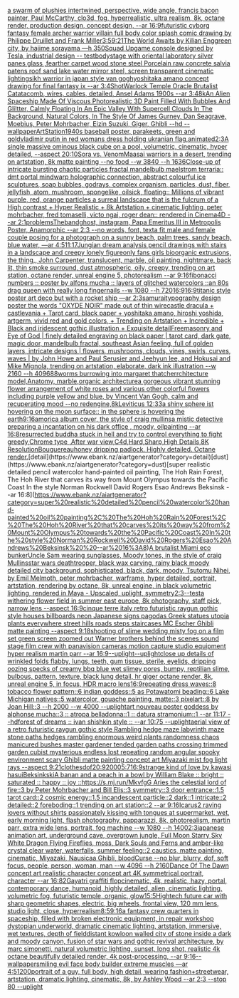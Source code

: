 [a swarm of plushies intertwined, perspective, wide angle, francis bacon painter, Paul McCarthy, clo3d, fog, hyperrealistic, ultra realism, 8k, octane render, production design, concept design, --ar 16:9](https://www.ebank.nz/aiartgenerator?category=a%20swarm%20of%20plushies%20intertwined%2C%20perspective%2C%20wide%20angle%2C%20francis%20bacon%20painter%2C%20Paul%20McCarthy%2C%20clo3d%2C%20fog%2C%20hyperrealistic%2C%20ultra%20realism%2C%208k%2C%20octane%20render%2C%20production%20design%2C%20concept%20design%2C%20--ar%2016%3A9)[futuristic cyborg fantasy female archer warrior villain full body color splash comic drawing by Philippe Druillet and Frank Miller](https://www.ebank.nz/aiartgenerator?category=futuristic%20cyborg%20fantasy%20female%20archer%20warrior%20villain%20full%20body%20color%20splash%20comic%20drawing%20by%20Philippe%20Druillet%20and%20Frank%20Miller)[3:5](https://www.ebank.nz/aiartgenerator?category=3%3A5)[9:21](https://www.ebank.nz/aiartgenerator?category=9%3A21)[The World Awaits by Kilian Eng](https://www.ebank.nz/aiartgenerator?category=The%20World%20Awaits%20by%20Kilian%20Eng)[green city, by hajime sorayama —h 350](https://www.ebank.nz/aiartgenerator?category=green%20city%2C%20by%20hajime%20sorayama%20%E2%80%94h%20350)[Squad Up](https://www.ebank.nz/aiartgenerator?category=Squad%20Up)[game console designed by Tesla, industrial design -- test](https://www.ebank.nz/aiartgenerator?category=game%20console%20designed%20by%20Tesla%2C%20industrial%20design%20--%20test)[body](https://www.ebank.nz/aiartgenerator?category=body)[stage with oriental laboratory silver panes glass ,fearther carpet wood stone steel Porcelain raw concrete salvia patens roof sand lake water  mirror steel, screen transparent cinematic lighting](https://www.ebank.nz/aiartgenerator?category=stage%20with%20oriental%20laboratory%20silver%20panes%20glass%20%2Cfearther%20carpet%20wood%20stone%20steel%20Porcelain%20raw%20concrete%20salvia%20patens%20roof%20sand%20lake%20water%20%20mirror%20steel%2C%20screen%20transparent%20cinematic%20lighting)[sikh warrior in japan style van gogh](https://www.ebank.nz/aiartgenerator?category=sikh%20warrior%20in%20japan%20style%20van%20gogh)[yoshitaka amano concept drawing for final fantasy ix --ar 3:4](https://www.ebank.nz/aiartgenerator?category=yoshitaka%20amano%20concept%20drawing%20for%20final%20fantasy%20ix%20--ar%203%3A4)[Shot](https://www.ebank.nz/aiartgenerator?category=Shot)[Warlock Temple Oracle Brutalist Catatacomb, wires, cables, detailed, Ansel Adams 1900s --ar 3:4](https://www.ebank.nz/aiartgenerator?category=Warlock%20Temple%20Oracle%20Brutalist%20Catatacomb%2C%20wires%2C%20cables%2C%20detailed%2C%20Ansel%20Adams%201900s%20--ar%203%3A4)[8k](https://www.ebank.nz/aiartgenerator?category=8k)[An Alien Spaceship Made Of Viscous Photorealistic 3D Paint Filled With Bubbles And Gliltter, Calmly Floating In An Epic Valley With Supercell Clouds In The Background, Natural Colors, In The Style Of James Gurney, Dan Seagrave, Moebius, Peter Mohrbacher, Eizin Suzuki, Giger, Ghibli --hd --wallpaper](https://www.ebank.nz/aiartgenerator?category=An%20Alien%20Spaceship%20Made%20Of%20Viscous%20Photorealistic%203D%20Paint%20Filled%20With%20Bubbles%20And%20Gliltter%2C%20Calmly%20Floating%20In%20An%20Epic%20Valley%20With%20Supercell%20Clouds%20In%20The%20Background%2C%20Natural%20Colors%2C%20In%20The%20Style%20Of%20James%20Gurney%2C%20Dan%20Seagrave%2C%20Moebius%2C%20Peter%20Mohrbacher%2C%20Eizin%20Suzuki%2C%20Giger%2C%20Ghibli%20--hd%20--wallpaper)[ArtStation](https://www.ebank.nz/aiartgenerator?category=ArtStation)[1940s baseball poster, parakeets, green and gold](https://www.ebank.nz/aiartgenerator?category=1940s%20baseball%20poster%2C%20parakeets%2C%20green%20and%20gold)[vladimir putin in red womans dress holding ukranian flag,animated](https://www.ebank.nz/aiartgenerator?category=vladimir%20putin%20in%20red%20womans%20dress%20holding%20ukranian%20flag%2Canimated)[2:3](https://www.ebank.nz/aiartgenerator?category=2%3A3)[A single massive ominous black cube on a pool, volumetric, cinematic, hyper detailed, --aspect 20:10](https://www.ebank.nz/aiartgenerator?category=A%20single%20massive%20ominous%20black%20cube%20on%20a%20pool%2C%20volumetric%2C%20cinematic%2C%20hyper%20detailed%2C%20--aspect%2020%3A10)[Sora vs. Venom](https://www.ebank.nz/aiartgenerator?category=Sora%20vs.%20Venom)[Maasai warriors in a desert, trending on artstation, 8k matte painting --no food --w 3840 --h 1636](https://www.ebank.nz/aiartgenerator?category=Maasai%20warriors%20in%20a%20desert%2C%20trending%20on%20artstation%2C%208k%20matte%20painting%20--no%20food%20--w%203840%20--h%201636)[Close-up of intricate bursting chaotic particles fractal mandelbulb maelstrom terraria:: dmt portal mindwarp holographic connection, abstract colourful ice sculptures, soap bubbles, godrays, complex organism, particles, dust, fiber, jellyfish, atom, mushroom, spongelike, oilsick, floating:: Millions of vibrant purple, red, orange particles a surreal landscape that is the fulcrum of a High contrast + Hyper Realistic + 8k Artstation + cinematic lighting, peter mohrbacher, fred tomaselli, victo ngai, roger dean:: rendered in Cinema4D --ar 2:1](https://www.ebank.nz/aiartgenerator?category=Close-up%20of%20intricate%20bursting%20chaotic%20particles%20fractal%20mandelbulb%20maelstrom%20terraria%3A%3A%20dmt%20portal%20mindwarp%20holographic%20connection%2C%20abstract%20colourful%20ice%20sculptures%2C%20soap%20bubbles%2C%20godrays%2C%20complex%20organism%2C%20particles%2C%20dust%2C%20fiber%2C%20jellyfish%2C%20atom%2C%20mushroom%2C%20spongelike%2C%20oilsick%2C%20floating%3A%3A%20Millions%20of%20vibrant%20purple%2C%20red%2C%20orange%20particles%20a%20surreal%20landscape%20that%20is%20the%20fulcrum%20of%20a%20High%20contrast%20%2B%20Hyper%20Realistic%20%2B%208k%20Artstation%20%2B%20cinematic%20lighting%2C%20peter%20mohrbacher%2C%20fred%20tomaselli%2C%20victo%20ngai%2C%20roger%20dean%3A%3A%20rendered%20in%20Cinema4D%20--ar%202%3A1)[problems](https://www.ebank.nz/aiartgenerator?category=problems)[Thebandghost, instagram, Papa Emeritus III in Metropolis Poster, Anamorphic --ar 2:3 --no words, font, text](https://www.ebank.nz/aiartgenerator?category=Thebandghost%2C%20instagram%2C%20Papa%20Emeritus%20III%20in%20Metropolis%20Poster%2C%20Anamorphic%20--ar%202%3A3%20--no%20words%2C%20font%2C%20text)[a fit male and female couple posing for a photograph on a sunny beach, palm trees, sandy beach,  blue water, —ar 4:5](https://www.ebank.nz/aiartgenerator?category=a%20fit%20male%20and%20female%20couple%20posing%20for%20a%20photograph%20on%20a%20sunny%20beach%2C%20palm%20trees%2C%20sandy%20beach%2C%20%20blue%20water%2C%20%E2%80%94ar%204%3A5)[11:17](https://www.ebank.nz/aiartgenerator?category=11%3A17)[Jungian dream analysis pencil drawings with stairs in a landscape and creepy lonely figure](https://www.ebank.nz/aiartgenerator?category=Jungian%20dream%20analysis%20pencil%20drawings%20with%20stairs%20in%20a%20landscape%20and%20creepy%20lonely%20figure)[only fans girls bioorganic extrusions, the thing,, John Carpenter, translucent, marble, oil painting, nightmare, back lit, thin smoke surround, dust atmospheric, oily, creepy, trending on art station, octane render, unreal engine 5, photorealism --ar 9:16](https://www.ebank.nz/aiartgenerator?category=only%20fans%20girls%20bioorganic%20extrusions%2C%20the%20thing%2C%2C%20John%20Carpenter%2C%20translucent%2C%20marble%2C%20oil%20painting%2C%20nightmare%2C%20back%20lit%2C%20thin%20smoke%20surround%2C%20dust%20atmospheric%2C%20oily%2C%20creepy%2C%20trending%20on%20art%20station%2C%20octane%20render%2C%20unreal%20engine%205%2C%20photorealism%20--ar%209%3A16)[fibonacci numbers :: poster by alfons mucha :: layers of glitched watercolors ::](https://www.ebank.nz/aiartgenerator?category=fibonacci%20numbers%20%3A%3A%20poster%20by%20alfons%20mucha%20%3A%3A%20layers%20of%20glitched%20watercolors%20%3A%3A)[an 80s drag queen with really long fingernails --w 1080 --h 720](https://www.ebank.nz/aiartgenerator?category=an%2080s%20drag%20queen%20with%20really%20long%20fingernails%20--w%201080%20--h%20720)[16:9](https://www.ebank.nz/aiartgenerator?category=16%3A9)[16:9](https://www.ebank.nz/aiartgenerator?category=16%3A9)[titanic style poster art deco but with a rocket ship —ar 2:3](https://www.ebank.nz/aiartgenerator?category=titanic%20style%20poster%20art%20deco%20but%20with%20a%20rocket%20ship%20%E2%80%94ar%202%3A3)[samurai](https://www.ebank.nz/aiartgenerator?category=samurai)[typography design poster the words "OXYDE NOIR" made out of thin wire](https://www.ebank.nz/aiartgenerator?category=typography%20design%20poster%20the%20words%20%22OXYDE%20NOIR%22%20made%20out%20of%20thin%20wire)[castle dracula + castlevania + Tarot card, black paper + yoshitaka amano, hiroshi yoshida, artgerm, vivid red and gold colors, + Trending on Artstation + Incredible + Black and iridescent gothic illustration + Exquisite detail](https://www.ebank.nz/aiartgenerator?category=castle%20dracula%20%2B%20castlevania%20%2B%20Tarot%20card%2C%20black%20paper%20%2B%20yoshitaka%20amano%2C%20hiroshi%20yoshida%2C%20artgerm%2C%20vivid%20red%20and%20gold%20colors%2C%20%2B%20Trending%20on%20Artstation%20%2B%20Incredible%20%2B%20Black%20and%20iridescent%20gothic%20illustration%20%2B%20Exquisite%20detail)[Freemasonry and Eye of God | finely detailed engraving on black paper | tarot card, dark gate, magic door, mandelbulb fractal, southeast Asian feeling, full of golden layers, intricate designs | flowers, mushrooms, clouds, vines, swirls, curves, waves | by John Howe and Paul Serusier and Jeehyun lee, and Hokusai and Mike Mignola, trending on artstation, elaborate, dark ink illustration --w 2160 --h 4096](https://www.ebank.nz/aiartgenerator?category=Freemasonry%20and%20Eye%20of%20God%20%7C%20finely%20detailed%20engraving%20on%20black%20paper%20%7C%20tarot%20card%2C%20dark%20gate%2C%20magic%20door%2C%20mandelbulb%20fractal%2C%20southeast%20Asian%20feeling%2C%20full%20of%20golden%20layers%2C%20intricate%20designs%20%7C%20flowers%2C%20mushrooms%2C%20clouds%2C%20vines%2C%20swirls%2C%20curves%2C%20waves%20%7C%20by%20John%20Howe%20and%20Paul%20Serusier%20and%20Jeehyun%20lee%2C%20and%20Hokusai%20and%20Mike%20Mignola%2C%20trending%20on%20artstation%2C%20elaborate%2C%20dark%20ink%20illustration%20--w%202160%20--h%204096)[88](https://www.ebank.nz/aiartgenerator?category=88)[worms burrowing into margaret thatcher](https://www.ebank.nz/aiartgenerator?category=worms%20burrowing%20into%20margaret%20thatcher)[rchitecture model,Anatomy, marble,organic architecture](https://www.ebank.nz/aiartgenerator?category=rchitecture%20model%2CAnatomy%2C%20marble%2Corganic%20architecture)[a gorgeous vibrant stunning flower arrangement of white roses and various other colorful flowers including purple yellow and blue,  by Vincent Van Gogh, calm and recuperating mood --no red](https://www.ebank.nz/aiartgenerator?category=a%20gorgeous%20vibrant%20stunning%20flower%20arrangement%20of%20white%20roses%20and%20various%20other%20colorful%20flowers%20including%20purple%20yellow%20and%20blue%2C%20%20by%20Vincent%20Van%20Gogh%2C%20calm%20and%20recuperating%20mood%20--no%20red)[engine,](https://www.ebank.nz/aiartgenerator?category=engine%2C)[8k](https://www.ebank.nz/aiartgenerator?category=8k)[Leviticus 12:33](https://www.ebank.nz/aiartgenerator?category=Leviticus%2012%3A33)[a shiny sphere ist hovering on the moon surface:: in the sphere is hovering the earth](https://www.ebank.nz/aiartgenerator?category=a%20shiny%20sphere%20ist%20hovering%20on%20the%20moon%20surface%3A%3A%20in%20the%20sphere%20is%20hovering%20the%20earth)[9:16](https://www.ebank.nz/aiartgenerator?category=9%3A16)[amorica album cover, the style of craig mullins](https://www.ebank.nz/aiartgenerator?category=amorica%20album%20cover%2C%20the%20style%20of%20craig%20mullins)[a mistic detective preparing a incantation on his dark office , moody, oilpainting --ar 16:8](https://www.ebank.nz/aiartgenerator?category=a%20mistic%20detective%20preparing%20a%20incantation%20on%20his%20dark%20office%20%2C%20moody%2C%20oilpainting%20--ar%2016%3A8)[resurrected buddha stuck in hell and try to control everything to fight greedy,Chrome type ,After war view,C4d,Hard,Sharp,High Details,8K Resolution](https://www.ebank.nz/aiartgenerator?category=resurrected%20buddha%20stuck%20in%20hell%20and%20try%20to%20control%20everything%20to%20fight%20greedy%2CChrome%20type%20%2CAfter%20war%20view%2CC4d%2CHard%2CSharp%2CHigh%20Details%2C8K%20Resolution)[Bouguereau](https://www.ebank.nz/aiartgenerator?category=Bouguereau)[honey dripping padlock. Highly detailed. Octane render.](https://www.ebank.nz/aiartgenerator?category=honey%20dripping%20padlock.%20Highly%20detailed.%20Octane%20render.)[detail](https://www.ebank.nz/aiartgenerator?category=detail)[dust](https://www.ebank.nz/aiartgenerator?category=dust)[super realistic detailed pencil watercolor hand-painted oil painting, The Hoh Rain Forest, The Hoh River that carves its way from Mount Olympus towards the Pacific Coast In the style Norman Rockwell David Rogers Esao Andrews Beksinsk  --ar 16:8](https://www.ebank.nz/aiartgenerator?category=super%20realistic%20detailed%20pencil%20watercolor%20hand-painted%20oil%20painting%2C%20The%20Hoh%20Rain%20Forest%2C%20The%20Hoh%20River%20that%20carves%20its%20way%20from%20Mount%20Olympus%20towards%20the%20Pacific%20Coast%20In%20the%20style%20Norman%20Rockwell%20David%20Rogers%20Esao%20Andrews%20Beksinsk%20%20--ar%2016%3A8)[A brutalist Miami eco bunker](https://www.ebank.nz/aiartgenerator?category=A%20brutalist%20Miami%20eco%20bunker)[Uncle Sam wearing sunglasses, Moody tones, in the style of craig Mullins](https://www.ebank.nz/aiartgenerator?category=Uncle%20Sam%20wearing%20sunglasses%2C%20Moody%20tones%2C%20in%20the%20style%20of%20craig%20Mullins)[star wars deathtrooper, black wax carving, rainy black moody detailed city background, sophisticated, black, dark, moody, Tsutomu Nihei, by Emil Melmoth, peter mohrbacher, warframe, hyper detailed, portrait, artstation, rendering by octane, 8k, unreal engine, in black volumetric lighting, rendered in Maya - Upscaled, uplight, symmetry](https://www.ebank.nz/aiartgenerator?category=star%20wars%20deathtrooper%2C%20black%20wax%20carving%2C%20rainy%20black%20moody%20detailed%20city%20background%2C%20sophisticated%2C%20black%2C%20dark%2C%20moody%2C%20Tsutomu%20Nihei%2C%20by%20Emil%20Melmoth%2C%20peter%20mohrbacher%2C%20warframe%2C%20hyper%20detailed%2C%20portrait%2C%20artstation%2C%20rendering%20by%20octane%2C%208k%2C%20unreal%20engine%2C%20in%20black%20volumetric%20lighting%2C%20rendered%20in%20Maya%20-%20Upscaled%2C%20uplight%2C%20symmetry)[2:3](https://www.ebank.nz/aiartgenerator?category=2%3A3)[--test](https://www.ebank.nz/aiartgenerator?category=--test)[a withering flower field in summer east europe, 8k photography, staff pick, narrow lens --aspect 16:9](https://www.ebank.nz/aiartgenerator?category=a%20withering%20flower%20field%20in%20summer%20east%20europe%2C%208k%20photography%2C%20staff%20pick%2C%20narrow%20lens%20--aspect%2016%3A9)[cinque terre italy      retro futuristic raygun gothic style  houses billboards neon Japanese signs pagodas Greek statues utopia plants everywhere street hills roads steps staircases MC Escher Ghibli matte painting  --aspect 9:18](https://www.ebank.nz/aiartgenerator?category=cinque%20terre%20italy%20%20%20%20%20%20retro%20futuristic%20raygun%20gothic%20style%20%20houses%20billboards%20neon%20Japanese%20signs%20pagodas%20Greek%20statues%20utopia%20plants%20everywhere%20street%20hills%20roads%20steps%20staircases%20MC%20Escher%20Ghibli%20matte%20painting%20%20--aspect%209%3A18)[shooting of slime wedding misty fog on a film set green screen zoomed out Warner brothers behind the scenes sound stage film crew with panavision cameras motion capture studio equipment hyper realism martin parr --ar 16:9](https://www.ebank.nz/aiartgenerator?category=shooting%20of%20slime%20wedding%20misty%20fog%20on%20a%20film%20set%20green%20screen%20zoomed%20out%20Warner%20brothers%20behind%20the%20scenes%20sound%20stage%20film%20crew%20with%20panavision%20cameras%20motion%20capture%20studio%20equipment%20hyper%20realism%20martin%20parr%20--ar%2016%3A9)[--uplight](https://www.ebank.nz/aiartgenerator?category=--uplight)[--uplight](https://www.ebank.nz/aiartgenerator?category=--uplight)[close up details of wrinkled folds flabby, lungs, teeth, gum tissue, sterile, eyelids, dripping oozing specks of creamy bbq blue wet slimey pores, bumpy, reptilian slime, bulbous, pattern, texture, black lung detail, hr giger octane render, 8k, unreal engine 5, in focus, HDR macro lens](https://www.ebank.nz/aiartgenerator?category=close%20up%20details%20of%20wrinkled%20folds%20flabby%2C%20lungs%2C%20teeth%2C%20gum%20tissue%2C%20sterile%2C%20eyelids%2C%20dripping%20oozing%20specks%20of%20creamy%20bbq%20blue%20wet%20slimey%20pores%2C%20bumpy%2C%20reptilian%20slime%2C%20bulbous%2C%20pattern%2C%20texture%2C%20black%20lung%20detail%2C%20hr%20giger%20octane%20render%2C%208k%2C%20unreal%20engine%205%2C%20in%20focus%2C%20HDR%20macro%20lens)[16:9](https://www.ebank.nz/aiartgenerator?category=16%3A9)[repeating dress waves::8 tobacco flower pattern::6 indian goddess::5 as Potawatomi beading::6 Lake Michigan natives::5 watercolor, gouache painting, matte::3 pixelart::8 by Joan Hill::3 --h 2000 --w 4000 --uplight](https://www.ebank.nz/aiartgenerator?category=repeating%20dress%20waves%3A%3A8%20tobacco%20flower%20pattern%3A%3A6%20indian%20goddess%3A%3A5%20as%20Potawatomi%20beading%3A%3A6%20Lake%20Michigan%20natives%3A%3A5%20watercolor%2C%20gouache%20painting%2C%20matte%3A%3A3%20pixelart%3A%3A8%20by%20Joan%20Hill%3A%3A3%20--h%202000%20--w%204000%20--uplight)[art nouveau poster goddess by alphonse mucha::3 :: atropa belladonna::1 :: datura stramonium::1 --ar 11:17 --hd](https://www.ebank.nz/aiartgenerator?category=art%20nouveau%20poster%20goddess%20by%20alphonse%20mucha%3A%3A3%20%3A%3A%20atropa%20belladonna%3A%3A1%20%3A%3A%20datura%20stramonium%3A%3A1%20--ar%2011%3A17%20--hd)[forest of dreams :: ivan shishkin style :: --ar 10:75 --uplight](https://www.ebank.nz/aiartgenerator?category=forest%20of%20dreams%20%3A%3A%20ivan%20shishkin%20style%20%3A%3A%20--ar%2010%3A75%20--uplight)[aerial view of a retro futuristic raygun gothic style Rambling hedge maze labyrinth maze stone paths  hedges rambling enormous weird plants randomness chaos manicured bushes master gardener tended garden paths crossing trimmed garden cubist mysterious endless lost repeating random angular spooky environment scary Ghibli matte painting concept art Miyazaki mist fog light rays  --aspect 9:21](https://www.ebank.nz/aiartgenerator?category=aerial%20view%20of%20a%20retro%20futuristic%20raygun%20gothic%20style%20Rambling%20hedge%20maze%20labyrinth%20maze%20stone%20paths%20%20hedges%20rambling%20enormous%20weird%20plants%20randomness%20chaos%20manicured%20bushes%20master%20gardener%20tended%20garden%20paths%20crossing%20trimmed%20garden%20cubist%20mysterious%20endless%20lost%20repeating%20random%20angular%20spooky%20environment%20scary%20Ghibli%20matte%20painting%20concept%20art%20Miyazaki%20mist%20fog%20light%20rays%20%20--aspect%209%3A21)[clothes](https://www.ebank.nz/aiartgenerator?category=clothes)[dof](https://www.ebank.nz/aiartgenerator?category=dof)[20:9](https://www.ebank.nz/aiartgenerator?category=20%3A9)[2000](https://www.ebank.nz/aiartgenerator?category=2000)[5:7](https://www.ebank.nz/aiartgenerator?category=5%3A7)[16:9](https://www.ebank.nz/aiartgenerator?category=16%3A9)[strange kind of love by kawasi hasui](https://www.ebank.nz/aiartgenerator?category=strange%20kind%20of%20love%20by%20kawasi%20hasui)[Beksinkski](https://www.ebank.nz/aiartgenerator?category=Beksinkski)[A banan and a peach in a bowl by William Blake :: bright :: saturated :: happy :: joy ::](https://www.ebank.nz/aiartgenerator?category=A%20banan%20and%20a%20peach%20in%20a%20bowl%20by%20William%20Blake%20%3A%3A%20bright%20%3A%3A%20saturated%20%3A%3A%20happy%20%3A%3A%20joy%20%3A%3A)[https://s.mj.run/MkvfgG  Aries the celestial lord of fire::3 by Peter Mohrbacher and Bill Elis::3 symmetry::3 door entrance::1.5 tarot card::2 cosmic energy::1.5 incandescent particle::2 dark::1 intricate::2 detailed::2 foreboding::1 trending on art station::2 --ar 9:16](https://www.ebank.nz/aiartgenerator?category=https%3A//s.mj.run/MkvfgG%20%20Aries%20the%20celestial%20lord%20of%20fire%3A%3A3%20by%20Peter%20Mohrbacher%20and%20Bill%20Elis%3A%3A3%20symmetry%3A%3A3%20door%20entrance%3A%3A1.5%20tarot%20card%3A%3A2%20cosmic%20energy%3A%3A1.5%20incandescent%20particle%3A%3A2%20dark%3A%3A1%20intricate%3A%3A2%20detailed%3A%3A2%20foreboding%3A%3A1%20trending%20on%20art%20station%3A%3A2%20--ar%209%3A16)[Icarus](https://www.ebank.nz/aiartgenerator?category=Icarus)[2 raving lovers without shirts passionately kissing with tongues at supermarket, wet, early morning light, flash photography, papparazzi, 8k, photorealism, martin parr, extra wide lens, portrait, fog machine --w 1080 --h 1400](https://www.ebank.nz/aiartgenerator?category=2%20raving%20lovers%20without%20shirts%20passionately%20kissing%20with%20tongues%20at%20supermarket%2C%20wet%2C%20early%20morning%20light%2C%20flash%20photography%2C%20papparazzi%2C%208k%2C%20photorealism%2C%20martin%20parr%2C%20extra%20wide%20lens%2C%20portrait%2C%20fog%20machine%20--w%201080%20--h%201400)[2:3](https://www.ebank.nz/aiartgenerator?category=2%3A3)[japanese animation art, underground cave, overgrown jungle, Full Moon Starry Sky White Dragon Flying Fireflies, moss, Dark Souls and Ferns and amber-like crystal clear water, waterfalls, summer feeling::2 caustics, matte painting, cinematic, Miyazaki, Nausicaa Ghibli, bloodCurse --no blur, blurry, dof, soft focus, people, person, woman, man  --w 4096  --h 2160](https://www.ebank.nz/aiartgenerator?category=japanese%20animation%20art%2C%20underground%20cave%2C%20overgrown%20jungle%2C%20Full%20Moon%20Starry%20Sky%20White%20Dragon%20Flying%20Fireflies%2C%20moss%2C%20Dark%20Souls%20and%20Ferns%20and%20amber-like%20crystal%20clear%20water%2C%20waterfalls%2C%20summer%20feeling%3A%3A2%20caustics%2C%20matte%20painting%2C%20cinematic%2C%20Miyazaki%2C%20Nausicaa%20Ghibli%2C%20bloodCurse%20--no%20blur%2C%20blurry%2C%20dof%2C%20soft%20focus%2C%20people%2C%20person%2C%20woman%2C%20man%20%20--w%204096%20%20--h%202160)[Dance Of The Dawn concept art realistic character concept art 4K symmetrical portrait, character --ar 16:8](https://www.ebank.nz/aiartgenerator?category=Dance%20Of%20The%20Dawn%20concept%20art%20realistic%20character%20concept%20art%204K%20symmetrical%20portrait%2C%20character%20--ar%2016%3A8)[2](https://www.ebank.nz/aiartgenerator?category=2)[Gayatri graffiti flop](https://www.ebank.nz/aiartgenerator?category=Gayatri%20graffiti%20flop)[cinematic, 4k, realistic, hazy, portal, contemporary dance, humanoid, highly detailed, alien, cinematic lighting, volumetric fog, futuristic temple, organic, glow](https://www.ebank.nz/aiartgenerator?category=cinematic%2C%204k%2C%20realistic%2C%20hazy%2C%20portal%2C%20contemporary%20dance%2C%20humanoid%2C%20highly%20detailed%2C%20alien%2C%20cinematic%20lighting%2C%20volumetric%20fog%2C%20futuristic%20temple%2C%20organic%2C%20glow)[15:5](https://www.ebank.nz/aiartgenerator?category=15%3A5)[Hightech future car with sharp geometric shapes, electric, big wheels, frontal view, 120 mm lens, studio light, close, hyperrealism](https://www.ebank.nz/aiartgenerator?category=Hightech%20future%20car%20with%20sharp%20geometric%20shapes%2C%20electric%2C%20big%20wheels%2C%20frontal%20view%2C%20120%20mm%20lens%2C%20studio%20light%2C%20close%2C%20hyperrealism)[8:5](https://www.ebank.nz/aiartgenerator?category=8%3A5)[9:16](https://www.ebank.nz/aiartgenerator?category=9%3A16)[a fantasy crew quarters in spaceship, filled with broken electronic equipment, in repair workshop dystopian underworld, dramatic cinematic lighting, artstation, immersive, wet textures, depth of field](https://www.ebank.nz/aiartgenerator?category=a%20fantasy%20crew%20quarters%20in%20spaceship%2C%20filled%20with%20broken%20electronic%20equipment%2C%20in%20repair%20workshop%20dystopian%20underworld%2C%20dramatic%20cinematic%20lighting%2C%20artstation%2C%20immersive%2C%20wet%20textures%2C%20depth%20of%20field)[distant kowloon walled city of stone inside a dark and moody canyon, fusion of star wars and gothic revival architecture, by marc simonetti, natural volumetric lighting, sunset, long shot, realistic 4k octane beautifully detailed render, 4k post-processing, --ar 9:16](https://www.ebank.nz/aiartgenerator?category=distant%20kowloon%20walled%20city%20of%20stone%20inside%20a%20dark%20and%20moody%20canyon%2C%20fusion%20of%20star%20wars%20and%20gothic%20revival%20architecture%2C%20by%20marc%20simonetti%2C%20natural%20volumetric%20lighting%2C%20sunset%2C%20long%20shot%2C%20realistic%204k%20octane%20beautifully%20detailed%20render%2C%204k%20post-processing%2C%20--ar%209%3A16)[--wallpaper](https://www.ebank.nz/aiartgenerator?category=--wallpaper)[smiling evil face body builder extreme muscles —ar 4:5](https://www.ebank.nz/aiartgenerator?category=smiling%20evil%20face%20body%20builder%20extreme%20muscles%20%E2%80%94ar%204%3A5)[1200](https://www.ebank.nz/aiartgenerator?category=1200)[portrait of a guy, full body, high detail, wearing fashion+streetwear, artstation, dramatic lighting, cinematic, 8k, by Ashley Wood --ar 2:3 --stop 80 --uplight](https://www.ebank.nz/aiartgenerator?category=portrait%20of%20a%20guy%2C%20full%20body%2C%20high%20detail%2C%20wearing%20fashion%2Bstreetwear%2C%20artstation%2C%20dramatic%20lighting%2C%20cinematic%2C%208k%2C%20by%20Ashley%20Wood%20--ar%202%3A3%20--stop%2080%20--uplight)